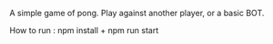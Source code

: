 A simple game of pong. Play against another player, or a basic BOT.

How to run : npm install + npm run start